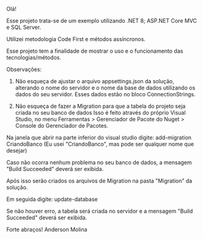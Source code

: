 Olá!

Esse projeto trata-se de um exemplo utilizando .NET 8; ASP.NET Core MVC e SQL Server. 

Utilizei metodologia Code First e métodos assíncronos.

Esse projeto tem a finalidade de mostrar o uso e o funcionamento das tecnologias/métodos.

Observações: 

1) Não esqueça de ajustar o arquivo appsettings.json da solução, alterando o nome do servidor e o nome da base de dados utilizando os dados do seu servidor.
Esses dados estão no bloco ConnectionStrings.

2) Não esqueça de fazer a Migration para que a tabela do projeto seja criada no seu banco de dados
Isso é feito através do próprio Visual Studio, no menu Ferramentas > Gerenciador de Pacote do Nuget > Console do Gerenciador de Pacotes.

Na janela que abrir na parte inferior do visual studio digite:
add-migration CriandoBanco 
(Eu usei "CriandoBanco", mas pode ser qualquer nome que desejar)

Caso não ocorra nenhum problema no seu banco de dados, a mensagem "Build Succeeded" deverá ser exibida.

Após isso serão criados os arquivos de Migration na pasta "Migration" da solução.

Em seguida digite:
update-database

Se não houver erro, a tabela será criada no servidor e a mensagem "Build Succeeded" deverá ser exibida.

Forte abraços!
Anderson Molina
